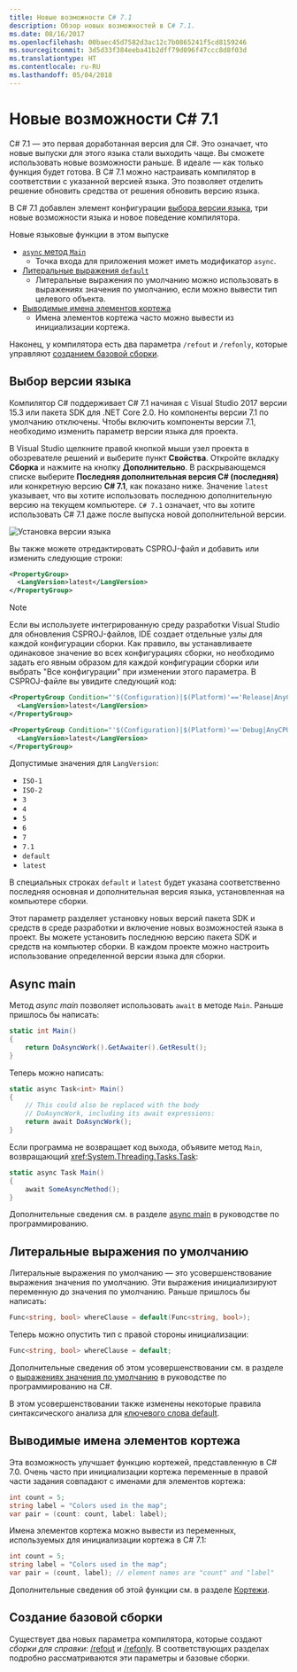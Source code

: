 ```yaml
---
title: Новые возможности C# 7.1
description: Обзор новых возможностей в C# 7.1.
ms.date: 08/16/2017
ms.openlocfilehash: 00baec45d7582d3ac12c7b0865241f5cd8159246
ms.sourcegitcommit: 3d5d33f384eeba41b2dff79d096f47ccc8d8f03d
ms.translationtype: HT
ms.contentlocale: ru-RU
ms.lasthandoff: 05/04/2018
---
```

# <a name="whats-new-in-c-71"></a>Новые возможности C# 7.1

C# 7.1 — это первая доработанная версия для C#. Это означает, что новые выпуски для этого языка стали выходить чаще. Вы сможете использовать новые возможности раньше. В идеале — как только функция будет готова. В C# 7.1 можно настраивать компилятор в соответствии с указанной версией языка. Это позволяет отделить решение обновить средства от решения обновить версию языка.

В C# 7.1 добавлен элемент конфигурации [выбора версии языка](#language-version-selection), три новые возможности языка и новое поведение компилятора.

Новые языковые функции в этом выпуске

* [`async` метод `Main`](#async-main)
  - Точка входа для приложения может иметь модификатор `async`.
* [Литеральные выражения `default`](#default-literal-expressions)
  - Литеральные выражения по умолчанию можно использовать в выражениях значения по умолчанию, если можно вывести тип целевого объекта.
* [Выводимые имена элементов кортежа](#inferred-tuple-element-names)
  - Имена элементов кортежа часто можно вывести из инициализации кортежа.

Наконец, у компилятора есть два параметра `/refout` и `/refonly`, которые управляют [созданием базовой сборки](#reference-assembly-generation).

## <a name="language-version-selection"></a>Выбор версии языка

Компилятор C# поддерживает C# 7.1 начиная с Visual Studio 2017 версии 15.3 или пакета SDK для .NET Core 2.0. Но компоненты версии 7.1 по умолчанию отключены. Чтобы включить компоненты версии 7.1, необходимо изменить параметр версии языка для проекта.

В Visual Studio щелкните правой кнопкой мыши узел проекта в обозревателе решений и выберите пункт **Свойства**. Откройте вкладку **Сборка** и нажмите на кнопку **Дополнительно**. В раскрывающемся списке выберите **Последняя дополнительная версия C# (последняя)** или конкретную версию **C# 7.1**, как показано ниже. Значение `latest` указывает, что вы хотите использовать последнюю дополнительную версию на текущем компьютере. `C# 7.1` означает, что вы хотите использовать C# 7.1 даже после выпуска новой дополнительной версии.

![Установка версии языка](./media/csharp-7-1/advanced-build-settings.png)

Вы также можете отредактировать CSPROJ-файл и добавить или изменить следующие строки:

```xml
<PropertyGroup>
  <LangVersion>latest</LangVersion>
</PropertyGroup>
```

> [!NOTE]
> Если вы используете интегрированную среду разработки Visual Studio для обновления CSPROJ-файлов, IDE создает отдельные узлы для каждой конфигурации сборки. Как правило, вы устанавливаете одинаковое значение во всех конфигурациях сборки, но необходимо задать его явным образом для каждой конфигурации сборки или выбрать "Все конфигурации" при изменении этого параметра. В CSPROJ-файле вы увидите следующий код:

```xml
<PropertyGroup Condition="'$(Configuration)|$(Platform)'=='Release|AnyCPU'">
  <LangVersion>latest</LangVersion>
</PropertyGroup>

<PropertyGroup Condition="'$(Configuration)|$(Platform)'=='Debug|AnyCPU'">
  <LangVersion>latest</LangVersion>
</PropertyGroup>
```

Допустимые значения для `LangVersion`:

* `ISO-1`
* `ISO-2`
* `3`
* `4`
* `5`
* `6`
* `7`
* `7.1`
* `default`
* `latest`

В специальных строках `default` и `latest` будет указана соответственно последняя основная и дополнительная версия языка, установленная на компьютере сборки.

Этот параметр разделяет установку новых версий пакета SDK и средств в среде разработки и включение новых возможностей языка в проект. Вы можете установить последнюю версию пакета SDK и средств на компьютер сборки. В каждом проекте можно настроить использование определенной версии языка для сборки.

## <a name="async-main"></a>Async main

Метод *async main* позволяет использовать `await` в методе `Main`.
Раньше пришлось бы написать:

```csharp
static int Main()
{
    return DoAsyncWork().GetAwaiter().GetResult();
}
```

Теперь можно написать:

```csharp
static async Task<int> Main()
{
    // This could also be replaced with the body
    // DoAsyncWork, including its await expressions:
    return await DoAsyncWork();
}
```

Если программа не возвращает код выхода, объявите метод `Main`, возвращающий <xref:System.Threading.Tasks.Task>:

```csharp
static async Task Main()
{
    await SomeAsyncMethod();
}
```

Дополнительные сведения см. в разделе [async main](../programming-guide/main-and-command-args/index.md) в руководстве по программированию.

## <a name="default-literal-expressions"></a>Литеральные выражения по умолчанию

Литеральные выражения по умолчанию — это усовершенствование выражения значения по умолчанию.
Эти выражения инициализируют переменную до значения по умолчанию. Раньше пришлось бы написать:

```csharp
Func<string, bool> whereClause = default(Func<string, bool>);
```

Теперь можно опустить тип с правой стороны инициализации:

```csharp
Func<string, bool> whereClause = default;
```

Дополнительные сведения об этом усовершенствовании см. в разделе о [выражениях значения по умолчанию](../programming-guide/statements-expressions-operators/default-value-expressions.md) в руководстве по программированию на C#.

В этом усовершенствовании также изменены некоторые правила синтаксического анализа для [ключевого слова default](../language-reference/keywords/default.md).

## <a name="inferred-tuple-element-names"></a>Выводимые имена элементов кортежа

Эта возможность улучшает функцию кортежей, представленную в C# 7.0. Очень часто при инициализации кортежа переменные в правой части задания совпадают с именами для элементов кортежа:

```csharp
int count = 5;
string label = "Colors used in the map";
var pair = (count: count, label: label);
```

Имена элементов кортежа можно вывести из переменных, используемых для инициализации кортежа в C# 7.1:

```csharp
int count = 5;
string label = "Colors used in the map";
var pair = (count, label); // element names are "count" and "label"
```

Дополнительные сведения об этой функции см. в разделе [Кортежи](../tuples.md).

## <a name="reference-assembly-generation"></a>Создание базовой сборки

Существует два новых параметра компилятора, которые создают *сборки для справки*: [/refout](../language-reference/compiler-options/refout-compiler-option.md) и [/refonly](../language-reference/compiler-options/refonly-compiler-option.md).
В соответствующих разделах подробно рассматриваются эти параметры и базовые сборки.
